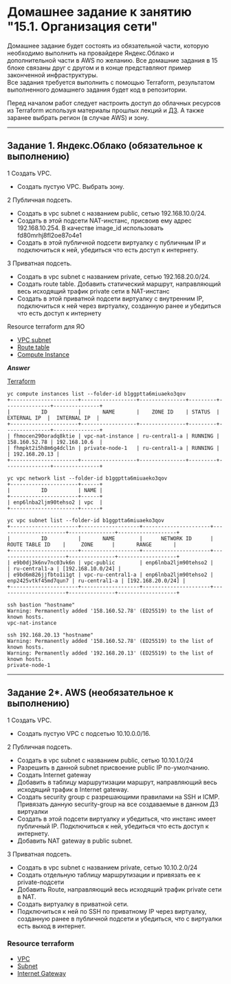 # Домашнее задание к занятию "15.1. Организация сети"

Домашнее задание будет состоять из обязательной части, которую необходимо выполнить на провайдере Яндекс.Облако и дополнительной части в AWS по желанию. Все домашние задания в 15 блоке связаны друг с другом и в конце представляют пример законченной инфраструктуры.  
Все задания требуется выполнить с помощью Terraform, результатом выполненного домашнего задания будет код в репозитории. 

Перед началом работ следует настроить доступ до облачных ресурсов из Terraform используя материалы прошлых лекций и [ДЗ](https://github.com/netology-code/virt-homeworks/tree/master/07-terraform-02-syntax ). А также заранее выбрать регион (в случае AWS) и зону.

---

## Задание 1. Яндекс.Облако (обязательное к выполнению)

1 Создать VPC.

- Создать пустую VPC. Выбрать зону.

2 Публичная подсеть.

- Создать в vpc subnet с названием public, сетью 192.168.10.0/24.
- Создать в этой подсети NAT-инстанс, присвоив ему адрес 192.168.10.254. В качестве image_id использовать fd80mrhj8fl2oe87o4e1
- Создать в этой публичной подсети виртуалку с публичным IP и подключиться к ней, убедиться что есть доступ к интернету.

3 Приватная подсеть.

- Создать в vpc subnet с названием private, сетью 192.168.20.0/24.
- Создать route table. Добавить статический маршрут, направляющий весь исходящий трафик private сети в NAT-инстанс
- Создать в этой приватной подсети виртуалку с внутренним IP, подключиться к ней через виртуалку, созданную ранее и убедиться что есть доступ к интернету

Resource terraform для ЯО

- [VPC subnet](https://registry.terraform.io/providers/yandex-cloud/yandex/latest/docs/resources/vpc_subnet)
- [Route table](https://registry.terraform.io/providers/yandex-cloud/yandex/latest/docs/resources/vpc_route_table)
- [Compute Instance](https://registry.terraform.io/providers/yandex-cloud/yandex/latest/docs/resources/compute_instance)

***Answer***

[Terraform](https://github.com/dimsunv/devops-netology/tree/15-cloud-01-network/terraform)

```shell
yc compute instances list --folder-id b1ggptta6miuaeko3qov
+----------------------+------------------+---------------+---------+---------------+---------------+
|          ID          |       NAME       |    ZONE ID    | STATUS  |  EXTERNAL IP  |  INTERNAL IP  |
+----------------------+------------------+---------------+---------+---------------+---------------+
| fhmocen290oradq8ktie | vpc-nat-instance | ru-central1-a | RUNNING | 158.160.52.78 | 192.168.10.6  |
| fhmpkt2i5h8m6g4dcl1n | private-node-1   | ru-central1-a | RUNNING |               | 192.168.20.13 |
+----------------------+------------------+---------------+---------+---------------+---------------+

yc vpc network list --folder-id b1ggptta6miuaeko3qov
+----------------------+------+
|          ID          | NAME |
+----------------------+------+
| enp6lnba2ljm90tehso2 | vpc  |
+----------------------+------+

yc vpc subnet list --folder-id b1ggptta6miuaeko3qov
+----------------------+-------------------+----------------------+----------------------+---------------+-------------------+
|          ID          |       NAME        |      NETWORK ID      |    ROUTE TABLE ID    |     ZONE      |       RANGE       |
+----------------------+-------------------+----------------------+----------------------+---------------+-------------------+
| e9b0dj3k6nv7nc03vk6n | vpc-public        | enp6lnba2ljm90tehso2 |                      | ru-central1-a | [192.168.10.0/24] |
| e9bd6m826jjfbto1i1gt | vpc-ru-central1-a | enp6lnba2ljm90tehso2 | enp2425vtkf45md7qun7 | ru-central1-a | [192.168.20.0/24] |
+----------------------+-------------------+----------------------+----------------------+---------------+-------------------+

ssh bastion "hostname"
Warning: Permanently added '158.160.52.78' (ED25519) to the list of known hosts.
vpc-nat-instance

ssh 192.168.20.13 "hostname"
Warning: Permanently added '158.160.52.78' (ED25519) to the list of known hosts.
Warning: Permanently added '192.168.20.13' (ED25519) to the list of known hosts.
private-node-1
```

---

## Задание 2*. AWS (необязательное к выполнению)

1 Создать VPC.

- Cоздать пустую VPC с подсетью 10.10.0.0/16.

2 Публичная подсеть.

- Создать в vpc subnet с названием public, сетью 10.10.1.0/24
- Разрешить в данной subnet присвоение public IP по-умолчанию. 
- Создать Internet gateway 
- Добавить в таблицу маршрутизации маршрут, направляющий весь исходящий трафик в Internet gateway.
- Создать security group с разрешающими правилами на SSH и ICMP. Привязать данную security-group на все создаваемые в данном ДЗ виртуалки
- Создать в этой подсети виртуалку и убедиться, что инстанс имеет публичный IP. Подключиться к ней, убедиться что есть доступ к интернету.
- Добавить NAT gateway в public subnet.

3 Приватная подсеть.

- Создать в vpc subnet с названием private, сетью 10.10.2.0/24
- Создать отдельную таблицу маршрутизации и привязать ее к private-подсети
- Добавить Route, направляющий весь исходящий трафик private сети в NAT.
- Создать виртуалку в приватной сети.
- Подключиться к ней по SSH по приватному IP через виртуалку, созданную ранее в публичной подсети и убедиться, что с виртуалки есть выход в интернет.

### Resource terraform

- [VPC](https://registry.terraform.io/providers/hashicorp/aws/latest/docs/resources/vpc)
- [Subnet](https://registry.terraform.io/providers/hashicorp/aws/latest/docs/resources/subnet)
- [Internet Gateway](https://registry.terraform.io/providers/hashicorp/aws/latest/docs/resources/internet_gateway)
